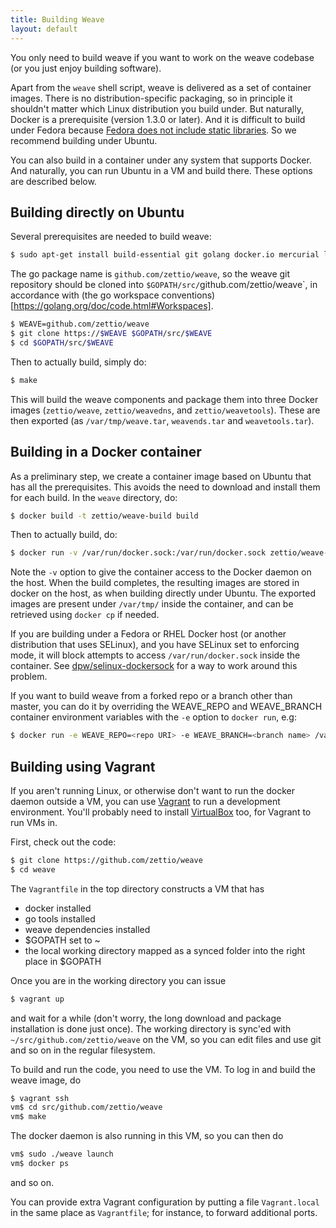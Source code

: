 ```yaml
---
title: Building Weave
layout: default
---
```


You only need to build weave if you want to work on the weave codebase
(or you just enjoy building software).

Apart from the `weave` shell script, weave is delivered as a set of
container images.  There is no distribution-specific packaging, so in
principle it shouldn't matter which Linux distribution you build
under.  But naturally, Docker is a prerequisite (version 1.3.0 or
later).  And it is difficult to build under Fedora because [Fedora
does not include static
libraries](http://fedoraproject.org/wiki/Packaging:Guidelines#Packaging_Static_Libraries).
So we recommend building under Ubuntu.

You can also build in a container under any system that supports
Docker.  And naturally, you can run Ubuntu in a VM and build
there.  These options are described below.

## Building directly on Ubuntu

Several prerequisites are needed to build weave:

```bash
$ sudo apt-get install build-essential git golang docker.io mercurial libpcap-dev
```

The go package name is `github.com/zettio/weave`, so the weave git
repository should be cloned into
`$GOPATH/src/`github.com/zettio/weave`, in accordance with (the go
workspace conventions)[https://golang.org/doc/code.html#Workspaces].

```bash
$ WEAVE=github.com/zettio/weave
$ git clone https://$WEAVE $GOPATH/src/$WEAVE
$ cd $GOPATH/src/$WEAVE
```

Then to actually build, simply do:

```bash
$ make
```

This will build the weave components and package them into three
Docker images (`zettio/weave`, `zettio/weavedns`, and
`zettio/weavetools`).  These are then exported (as
`/var/tmp/weave.tar`, `weavends.tar` and `weavetools.tar`).

## Building in a Docker container

As a preliminary step, we create a container image based on Ubuntu
that has all the prerequisites.  This avoids the need to download and
install them for each build.  In the `weave` directory, do:

```bash
$ docker build -t zettio/weave-build build
```

Then to actually build, do:

```bash
$ docker run -v /var/run/docker.sock:/var/run/docker.sock zettio/weave-build
```

Note the `-v` option to give the container access to the Docker daemon
on the host.  When the build completes, the resulting images are
stored in docker on the host, as when building directly under
Ubuntu. The exported images are present under `/var/tmp/` inside the
container, and can be retrieved using `docker cp` if needed.

If you are building under a Fedora or RHEL Docker host (or another
distribution that uses SELinux), and you have SELinux set to enforcing
mode, it will block attempts to access `/var/run/docker.sock` inside
the container.  See
[dpw/selinux-dockersock](https://github.com/dpw/selinux-dockersock)
for a way to work around this problem.

If you want to build weave from a forked repo or a branch other than
master, you can do it by overriding the WEAVE_REPO and WEAVE_BRANCH
container environment variables with the `-e` option to `docker run`, e.g:

```bash
$ docker run -e WEAVE_REPO=<repo URI> -e WEAVE_BRANCH=<branch name> /var/run/docker.sock:/var/run/docker.sock weave-build
```

## Building using Vagrant

If you aren't running Linux, or otherwise don't want to run the docker
daemon outside a VM, you can use
[Vagrant](https://www.vagrantup.com/downloads.html) to run a
development environment. You'll probably need to install
[VirtualBox](https://www.virtualbox.org/wiki/Downloads) too, for
Vagrant to run VMs in.

First, check out the code:

```bash
$ git clone https://github.com/zettio/weave
$ cd weave
```

The `Vagrantfile` in the top directory constructs a VM that has

 * docker installed
 * go tools installed
 * weave dependencies installed
 * $GOPATH set to ~
 * the local working directory mapped as a synced folder into the
   right place in $GOPATH

Once you are in the working directory you can issue

```bash
$ vagrant up
```

and wait for a while (don't worry, the long download and package
installation is done just once). The working directory is sync'ed with
`~/src/github.com/zettio/weave` on the VM, so you can edit files and
use git and so on in the regular filesystem.

To build and run the code, you need to use the VM. To log in and build
the weave image, do

```bash
$ vagrant ssh
vm$ cd src/github.com/zettio/weave
vm$ make
```

The docker daemon is also running in this VM, so you can then do

```bash
vm$ sudo ./weave launch
vm$ docker ps
```

and so on.

You can provide extra Vagrant configuration by putting a file
`Vagrant.local` in the same place as `Vagrantfile`; for instance, to
forward additional ports.
